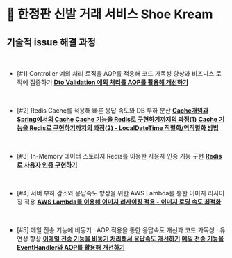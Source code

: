 # 👟 한정판 신발 거래 서비스 Shoe Kream

## 기술적 issue 해결 과정

<br>

* [#1] Controller 예외 처리 로직을 AOP를 적용해 코드 가독성 향상과 비즈니스 로직에 집중하기
  [**Dto Validation 예외 처리를 AOP를 활용해 개선하기**](https://inkyu-yoon.github.io/docs/Language/SpringBoot/ValidationAop)

<br>

* [#2] Redis Cache를 적용해 빠른 응답 속도와 DB 부하 분산
  [**Cache개념과 Spring에서의 Cache**](https://percyfrank.github.io/springboot/Cache01/)
  [**Cache 기능을 Redis로 구현하기까지의 과정(1)**](https://percyfrank.github.io/springboot/Cache02/)
  [**Cache 기능을 Redis로 구현하기까지의 과정(2) - LocalDateTime 직렬화/역직렬화 방법**](https://percyfrank.github.io/springboot/Cache03/)

<br>

* [#3] In-Memory 데이터 스토리지 Redis를 이용한 사용자 인증 기능 구현 
  [**Redis로 사용자 인증 구현하기**](https://inkyu-yoon.github.io/docs/Language/SpringBoot/RedisAndAuth)

<br>

* [#4] 서버 부하 감소와 응답속도 향상을 위한 AWS Lambda를 통한 이미지 리사이징 적용
  [**AWS Lambda를 이용해 이미지 리사이징 적용 - 이미지 로딩 속도 최적화**](https://percyfrank.github.io/springboot/Lambda01/)


<br>

* [#5] 메일 전송 기능에 비동기 · AOP 적용을 통한 응답속도 개선과 코드 가독성 · 유연성 향상
  [**이메일 전송 기능을 비동기 처리해서 응답속도 개선하기**](https://inkyu-yoon.github.io/docs/Language/SpringBoot/EmailAsync)
  [**메일 전송 기능을 EventHandler와 AOP를 활용해 개선하기**](https://inkyu-yoon.github.io/docs/Language/SpringBoot/EmailAop)








